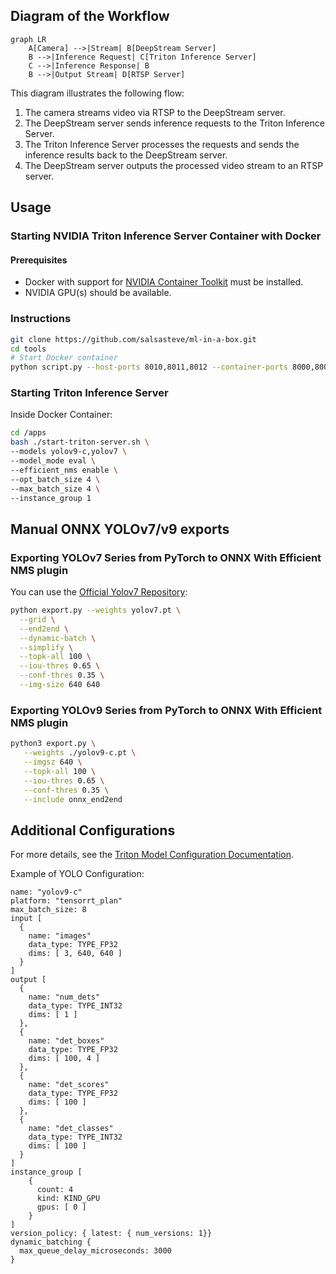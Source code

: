 ## Diagram of the Workflow

```mermaid
graph LR
    A[Camera] -->|Stream| B[DeepStream Server]
    B -->|Inference Request| C[Triton Inference Server]
    C -->|Inference Response| B
    B -->|Output Stream| D[RTSP Server]
```
This diagram illustrates the following flow:
1. The camera streams video via RTSP to the DeepStream server.
2. The DeepStream server sends inference requests to the Triton Inference Server.
3. The Triton Inference Server processes the requests and sends the inference results back to the DeepStream server.
4. The DeepStream server outputs the processed video stream to an RTSP server.

## Usage

### Starting NVIDIA Triton Inference Server Container with Docker

#### Prerequisites

- Docker with support for [NVIDIA Container Toolkit](https://docs.nvidia.com/datacenter/cloud-native/container-toolkit/latest/install-guide.html) must be installed.
- NVIDIA GPU(s) should be available.

### Instructions

```bash
git clone https://github.com/salsasteve/ml-in-a-box.git
cd tools
# Start Docker container
python script.py --host-ports 8010,8011,8012 --container-ports 8000,8001,8002
```

### Starting Triton Inference Server

Inside Docker Container:

```bash
cd /apps
bash ./start-triton-server.sh \
--models yolov9-c,yolov7 \
--model_mode eval \
--efficient_nms enable \
--opt_batch_size 4 \
--max_batch_size 4 \
--instance_group 1
```

## Manual ONNX YOLOv7/v9 exports

### Exporting YOLOv7 Series from PyTorch to ONNX With Efficient NMS plugin

You can use the [Official Yolov7 Repository](https://github.com/WongKinYiu/yolov7):

```bash
python export.py --weights yolov7.pt \
  --grid \
  --end2end \
  --dynamic-batch \
  --simplify \
  --topk-all 100 \
  --iou-thres 0.65 \
  --conf-thres 0.35 \
  --img-size 640 640
```

### Exporting YOLOv9 Series from PyTorch to ONNX With Efficient NMS plugin

```bash
python3 export.py \
   --weights ./yolov9-c.pt \
   --imgsz 640 \
   --topk-all 100 \
   --iou-thres 0.65 \
   --conf-thres 0.35 \
   --include onnx_end2end
```

## Additional Configurations

For more details, see the [Triton Model Configuration Documentation](https://github.com/triton-inference-server/server/tree/main/docs).

Example of YOLO Configuration:

```plaintext
name: "yolov9-c"
platform: "tensorrt_plan"
max_batch_size: 8
input [
  {
    name: "images"
    data_type: TYPE_FP32
    dims: [ 3, 640, 640 ]
  }
]
output [
  {
    name: "num_dets"
    data_type: TYPE_INT32
    dims: [ 1 ]
  },
  {
    name: "det_boxes"
    data_type: TYPE_FP32
    dims: [ 100, 4 ]
  },
  {
    name: "det_scores"
    data_type: TYPE_FP32
    dims: [ 100 ]
  },
  {
    name: "det_classes"
    data_type: TYPE_INT32
    dims: [ 100 ]
  }
]
instance_group [
    {
      count: 4
      kind: KIND_GPU
      gpus: [ 0 ]
    }
]
version_policy: { latest: { num_versions: 1}}
dynamic_batching {
  max_queue_delay_microseconds: 3000
}
```
